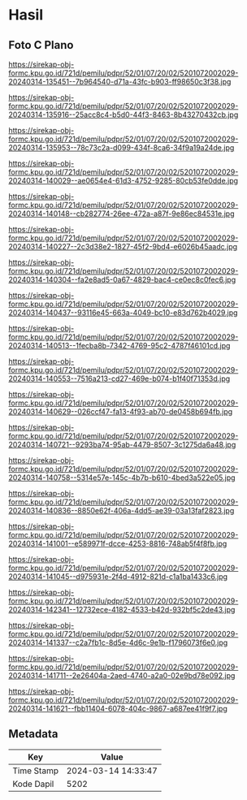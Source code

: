 # Hasil

## Foto C Plano

https://sirekap-obj-formc.kpu.go.id/721d/pemilu/pdpr/52/01/07/20/02/5201072002029-20240314-135451--7b964540-d71a-43fc-b903-ff98650c3f38.jpg

https://sirekap-obj-formc.kpu.go.id/721d/pemilu/pdpr/52/01/07/20/02/5201072002029-20240314-135916--25acc8c4-b5d0-44f3-8463-8b43270432cb.jpg

https://sirekap-obj-formc.kpu.go.id/721d/pemilu/pdpr/52/01/07/20/02/5201072002029-20240314-135953--78c73c2a-d099-434f-8ca6-34f9a19a24de.jpg

https://sirekap-obj-formc.kpu.go.id/721d/pemilu/pdpr/52/01/07/20/02/5201072002029-20240314-140029--ae0654e4-61d3-4752-9285-80cb53fe0dde.jpg

https://sirekap-obj-formc.kpu.go.id/721d/pemilu/pdpr/52/01/07/20/02/5201072002029-20240314-140148--cb282774-26ee-472a-a87f-9e86ec84531e.jpg

https://sirekap-obj-formc.kpu.go.id/721d/pemilu/pdpr/52/01/07/20/02/5201072002029-20240314-140227--2c3d38e2-1827-45f2-9bd4-e6026b45aadc.jpg

https://sirekap-obj-formc.kpu.go.id/721d/pemilu/pdpr/52/01/07/20/02/5201072002029-20240314-140304--fa2e8ad5-0a67-4829-bac4-ce0ec8c0fec6.jpg

https://sirekap-obj-formc.kpu.go.id/721d/pemilu/pdpr/52/01/07/20/02/5201072002029-20240314-140437--93116e45-663a-4049-bc10-e83d762b4029.jpg

https://sirekap-obj-formc.kpu.go.id/721d/pemilu/pdpr/52/01/07/20/02/5201072002029-20240314-140513--1fecba8b-7342-4769-95c2-4787f46101cd.jpg

https://sirekap-obj-formc.kpu.go.id/721d/pemilu/pdpr/52/01/07/20/02/5201072002029-20240314-140553--7516a213-cd27-469e-b074-b1f40f71353d.jpg

https://sirekap-obj-formc.kpu.go.id/721d/pemilu/pdpr/52/01/07/20/02/5201072002029-20240314-140629--026ccf47-fa13-4f93-ab70-de0458b694fb.jpg

https://sirekap-obj-formc.kpu.go.id/721d/pemilu/pdpr/52/01/07/20/02/5201072002029-20240314-140721--9293ba74-95ab-4479-8507-3c1275da6a48.jpg

https://sirekap-obj-formc.kpu.go.id/721d/pemilu/pdpr/52/01/07/20/02/5201072002029-20240314-140758--5314e57e-145c-4b7b-b610-4bed3a522e05.jpg

https://sirekap-obj-formc.kpu.go.id/721d/pemilu/pdpr/52/01/07/20/02/5201072002029-20240314-140836--8850e62f-406a-4dd5-ae39-03a13faf2823.jpg

https://sirekap-obj-formc.kpu.go.id/721d/pemilu/pdpr/52/01/07/20/02/5201072002029-20240314-141001--e589971f-dcce-4253-8816-748ab5f4f8fb.jpg

https://sirekap-obj-formc.kpu.go.id/721d/pemilu/pdpr/52/01/07/20/02/5201072002029-20240314-141045--d975931e-2f4d-4912-821d-c1a1ba1433c6.jpg

https://sirekap-obj-formc.kpu.go.id/721d/pemilu/pdpr/52/01/07/20/02/5201072002029-20240314-142341--12732ece-4182-4533-b42d-932bf5c2de43.jpg

https://sirekap-obj-formc.kpu.go.id/721d/pemilu/pdpr/52/01/07/20/02/5201072002029-20240314-141337--c2a7fb1c-8d5e-4d6c-9e1b-f1796073f6e0.jpg

https://sirekap-obj-formc.kpu.go.id/721d/pemilu/pdpr/52/01/07/20/02/5201072002029-20240314-141711--2e26404a-2aed-4740-a2a0-02e9bd78e092.jpg

https://sirekap-obj-formc.kpu.go.id/721d/pemilu/pdpr/52/01/07/20/02/5201072002029-20240314-141621--fbb11404-6078-404c-9867-a687ee41f9f7.jpg


## Metadata

| Key        | Value               |
| ---------- | ------------------- |
| Time Stamp | 2024-03-14 14:33:47 |
| Kode Dapil | 5202                |



